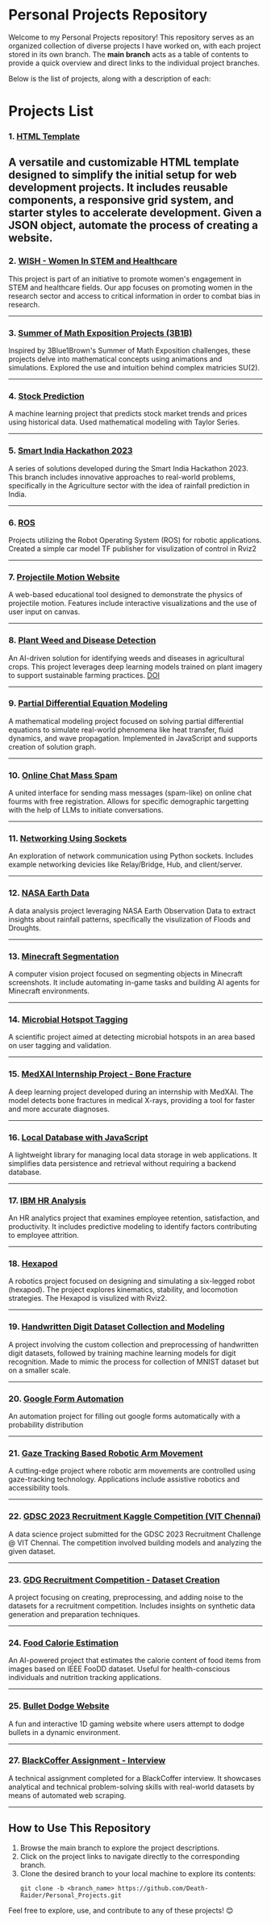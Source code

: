 # Personal Projects Repository

Welcome to my Personal Projects repository! This repository serves as an organized collection of diverse projects I have worked on, with each project stored in its own branch. The **main branch** acts as a table of contents to provide a quick overview and direct links to the individual project branches.

Below is the list of projects, along with a description of each:


# Projects List

### 1. [HTML Template](https://github.com/Death-Raider/Personal_Projects/tree/html_template)
A versatile and customizable HTML template designed to simplify the initial setup for web development projects. It includes reusable components, a responsive grid system, and starter styles to accelerate development.
Given a JSON object, automate the process of creating a website.
---

### 2. [WISH - Women In STEM and Healthcare](https://github.com/Death-Raider/Personal_Projects/tree/WISH-Women_In_STEM_and_Healthcare)
This project is part of an initiative to promote women's engagement in STEM and healthcare fields. Our app focuses on promoting women in the research sector and access to critical information in order to combat bias in research.

---

### 3. [Summer of Math Exposition Projects (3B1B)](https://github.com/Death-Raider/Personal_Projects/tree/Summer-of-Math-Exposition-Projects-(3B1B))
Inspired by 3Blue1Brown's Summer of Math Exposition challenges, these projects delve into mathematical concepts using animations and simulations. Explored the use and intuition behind complex matricies SU(2).

---

### 4. [Stock Prediction](https://github.com/Death-Raider/Personal_Projects/tree/StockPrediction)
A machine learning project that predicts stock market trends and prices using historical data. Used mathematical modeling with Taylor Series.

---

### 5. [Smart India Hackathon 2023](https://github.com/Death-Raider/Personal_Projects/tree/Smart-India-Hackathon-23)
A series of solutions developed during the Smart India Hackathon 2023. This branch includes innovative approaches to real-world problems, specifically in the Agriculture sector with the idea of rainfall prediction in India.

---

### 6. [ROS](https://github.com/Death-Raider/Personal_Projects/tree/ROS)
Projects utilizing the Robot Operating System (ROS) for robotic applications. Created a simple car model TF publisher for visulization of control in Rviz2

---

### 7. [Projectile Motion Website](https://github.com/Death-Raider/Personal_Projects/tree/ProjectileMotionWebsite)
A web-based educational tool designed to demonstrate the physics of projectile motion. Features include interactive visualizations and the use of user input on canvas.

---

### 8. [Plant Weed and Disease Detection](https://github.com/Death-Raider/Personal_Projects/tree/Plant_Weed_and_Disease_Detection)
An AI-driven solution for identifying weeds and diseases in agricultural crops. This project leverages deep learning models trained on plant imagery to support sustainable farming practices. [DOI](https://doi.org/10.1109/CICT59886.2023.10455507)

---

### 9. [Partial Differential Equation Modeling](https://github.com/Death-Raider/Personal_Projects/tree/Partial_Differential_Equation_Modeling)
A mathematical modeling project focused on solving partial differential equations to simulate real-world phenomena like heat transfer, fluid dynamics, and wave propagation. Implemented in JavaScript and supports creation of solution graph.

---

### 10. [Online Chat Mass Spam](https://github.com/Death-Raider/Personal_Projects/tree/OnlineChatMassSpam)
A united interface for sending mass messages (spam-like) on online chat fourms with free registration. Allows for specific demographic targetting with the help of LLMs to initiate conversations.

---

### 11. [Networking Using Sockets](https://github.com/Death-Raider/Personal_Projects/tree/NetworkingUsingSockets)
An exploration of network communication using Python sockets. Includes example networking devicies like Relay/Bridge, Hub, and client/server.

---

### 12. [NASA Earth Data](https://github.com/Death-Raider/Personal_Projects/tree/NASA_Earth_Data)
A data analysis project leveraging NASA Earth Observation Data to extract insights about rainfall patterns, specifically the visulization of Floods and Droughts.

---

### 13. [Minecraft Segmentation](https://github.com/Death-Raider/Personal_Projects/tree/Minecraft-Segmentation)
A computer vision project focused on segmenting objects in Minecraft screenshots. It include automating in-game tasks and building AI agents for Minecraft environments.

---

### 14. [Microbial Hotspot Tagging](https://github.com/Death-Raider/Personal_Projects/tree/MicrobialHotspotTagging)
A scientific project aimed at detecting microbial hotspots in an area based on user tagging and validation.

---

### 15. [MedXAI Internship Project - Bone Fracture](https://github.com/Death-Raider/Personal_Projects/tree/MedXAI_Internship_Project-Bone-Fracture)
A deep learning project developed during an internship with MedXAI. The model detects bone fractures in medical X-rays, providing a tool for faster and more accurate diagnoses.

---

### 16. [Local Database with JavaScript](https://github.com/Death-Raider/Personal_Projects/tree/LocalDatabaseJS)
A lightweight library for managing local data storage in web applications. It simplifies data persistence and retrieval without requiring a backend database.

---

### 17. [IBM HR Analysis](https://github.com/Death-Raider/Personal_Projects/tree/IBM_HR_Analysis)
An HR analytics project that examines employee retention, satisfaction, and productivity. It includes predictive modeling to identify factors contributing to employee attrition.

---

### 18. [Hexapod](https://github.com/Death-Raider/Personal_Projects/tree/Hexapod)
A robotics project focused on designing and simulating a six-legged robot (hexapod). The project explores kinematics, stability, and locomotion strategies. The Hexapod is visulized with Rviz2.

---

### 19. [Handwritten Digit Dataset Collection and Modeling](https://github.com/Death-Raider/Personal_Projects/tree/Handwritten-Digit-Dataset-Collection-and-Modeling)
A project involving the custom collection and preprocessing of handwritten digit datasets, followed by training machine learning models for digit recognition. Made to mimic the process for collection of MNIST dataset but on a smaller scale.

---

### 20. [Google Form Automation](https://github.com/Death-Raider/Personal_Projects/tree/GoogleFormAutomation)
An automation project for filling out google forms automatically with a probability distribution

---

### 21. [Gaze Tracking Based Robotic Arm Movement](https://github.com/Death-Raider/Personal_Projects/tree/GazeTrackingBasedRoboticArmMovement)
A cutting-edge project where robotic arm movements are controlled using gaze-tracking technology. Applications include assistive robotics and accessibility tools.

---

### 22. [GDSC 2023 Recruitment Kaggle Competition (VIT Chennai)](https://github.com/Death-Raider/Personal_Projects/tree/GDSC2023_Recruitment_KaggleComp_VIT_CHENNAI)
A data science project submitted for the GDSC 2023 Recruitment Challenge @ VIT Chennai. The competition involved building models and analyzing the given dataset.

---

### 23. [GDG Recruitment Competition - Dataset Creation](https://github.com/Death-Raider/Personal_Projects/tree/GDG_Recruitment_Competetion_Dataset_Creation)
A project focusing on creating, preprocessing, and adding noise to the datasets for a recruitment competition. Includes insights on synthetic data generation and preparation techniques.

---

### 24. [Food Calorie Estimation](https://github.com/Death-Raider/Personal_Projects/tree/FoodCalorieEstimation)
An AI-powered project that estimates the calorie content of food items from images based on IEEE FooDD dataset. Useful for health-conscious individuals and nutrition tracking applications.

---

### 25. [Bullet Dodge Website](https://github.com/Death-Raider/Personal_Projects/tree/Bullet_Dodge_Website)
A fun and interactive 1D gaming website where users attempt to dodge bullets in a dynamic environment.

---

### 27. [BlackCoffer Assignment - Interview](https://github.com/Death-Raider/Personal_Projects/tree/BlackCoffer_Assignment_Interview)
A technical assignment completed for a BlackCoffer interview. It showcases analytical and technical problem-solving skills with real-world datasets by means of automated web scraping.

---

## How to Use This Repository
1. Browse the main branch to explore the project descriptions.
2. Click on the project links to navigate directly to the corresponding branch.
3. Clone the desired branch to your local machine to explore its contents:
   ```
   git clone -b <branch_name> https://github.com/Death-Raider/Personal_Projects.git
   ```

Feel free to explore, use, and contribute to any of these projects! 😊


